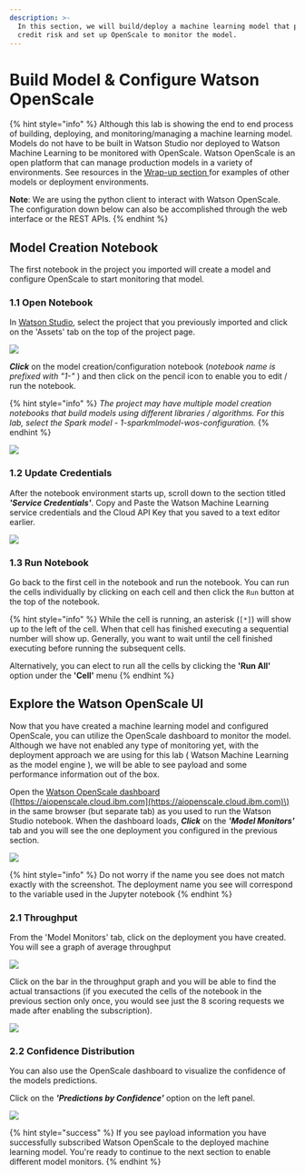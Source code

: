 ```yaml
---
description: >-
  In this section, we will build/deploy a machine learning model that predicts
  credit risk and set up OpenScale to monitor the model.
---
```


# Build Model & Configure Watson OpenScale

{% hint style="info" %}
Although this lab is showing the end to end process of building, deploying, and monitoring/managing a machine learning model. Models do not have to be built in Watson Studio nor deployed to Watson Machine Learning to be monitored with OpenScale.   Watson OpenScale is an open platform that can manage production models in a variety of environments. See resources in the [Wrap-up section ](wrap-up.md)for examples of other models or deployment environments. 

**Note**: We are using the python client to interact with Watson OpenScale. The configuration down below can also be accomplished through the web interface or the REST APIs.
{% endhint %}

## Model Creation Notebook

The first notebook in the project you imported will create a model and configure OpenScale to start monitoring that model.

### 1.1 Open Notebook

In [Watson Studio](https://dataplatform.cloud.ibm.com), select the project that you previously imported and click on the 'Assets' tab on the top of the project page.

![](.gitbook/assets/screen-shot-2019-10-27-at-4.00.26-pm.png)

_**Click**_ on the model creation/configuration notebook \(_notebook name is prefixed with "1-"_ \) and then click on the pencil icon to enable you to edit / run the notebook.

{% hint style="info" %}
_The project may have multiple model creation notebooks that build models using different libraries / algorithms. For this lab, select the Spark model - 1-sparkmlmodel-wos-configuration._
{% endhint %}

![](.gitbook/assets/screen-shot-2019-10-27-at-4.41.07-pm.png)

### 1.2 Update Credentials

After the notebook environment starts up, scroll down to the section titled _**'Service Credentials'**_.  Copy and Paste the Watson Machine Learning service credentials and the Cloud API Key that you saved to a text editor earlier.

![](.gitbook/assets/screen-shot-2019-10-27-at-5.03.11-pm.png)

### 1.3 Run Notebook

Go back to the first cell in the notebook and run the notebook. You can run the cells individually by clicking on each cell and then click the `Run` button at the top of the notebook. 

{% hint style="info" %}
While the cell is running, an asterisk \(`[*]`\) will show up to the left of the cell. When that cell has finished executing a sequential number will show up. Generally, you want to wait until the cell finished executing before running the subsequent cells.

Alternatively, you can elect to run all the cells by clicking the **'Run All'** option under the **'Cell'** menu
{% endhint %}

## Explore the Watson OpenScale UI

Now that you have created a machine learning model and configured OpenScale, you can utilize the OpenScale dashboard to monitor the model. Although we have not enabled any type of monitoring yet, with the deployment approach we are using for this lab \( Watson Machine Learning as the model engine \), we will be able to see payload and some performance information out of the box.

Open the [Watson OpenScale dashboard](https://aiopenscale.cloud.ibm.com) \([https://aiopenscale.cloud.ibm.com](https://aiopenscale.cloud.ibm.com)\) in the same browser \(but separate tab\) as you used to run the Watson Studio notebook. When the dashboard loads, _**Click**_ on the _**'Model Monitors'**_  tab and you will see the one deployment you configured in the previous section.

![](.gitbook/assets/screen-shot-2019-10-25-at-11.46.23-am.png)

{% hint style="info" %}
Do not worry if the name you see does not match exactly with the screenshot. The deployment name you see will correspond to the variable used in the Jupyter notebook
{% endhint %}

### 2.1 Throughput

From the 'Model Monitors' tab, click on the deployment you have created. You will see a graph of average throughput

![](.gitbook/assets/screen-shot-2019-10-25-at-11.47.14-am.png)

Click on the bar in the throughput graph and you will be able to find the actual transactions \(if you executed the cells of the notebook in the previous section only once, you would see just the 8 scoring requests we made after enabling the subscription\).

![](.gitbook/assets/screen-shot-2019-10-25-at-11.47.29-am.png)

### 2.2 Confidence Distribution

You can also use the OpenScale dashboard to visualize the confidence of the models predictions. 

Click on the _**'Predictions by Confidence'**_ option on the left panel.

![](.gitbook/assets/screen-shot-2019-10-25-at-11.47.56-am.png)

{% hint style="success" %}
If you see payload information you have successfully subscribed Watson OpenScale to the deployed machine learning model. You're ready to continue to the next section to enable different model monitors.
{% endhint %}

